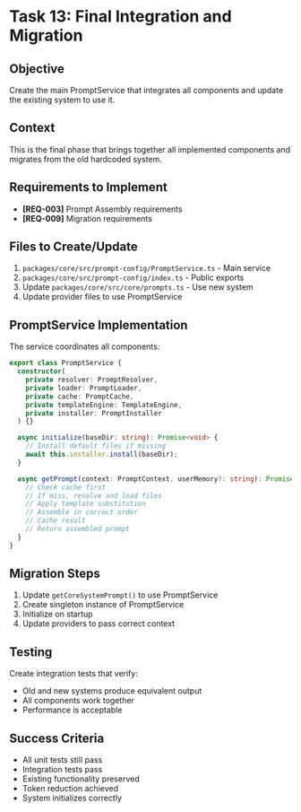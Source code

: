 # Task 13: Final Integration and Migration

## Objective

Create the main PromptService that integrates all components and update the existing system to use it.

## Context

This is the final phase that brings together all implemented components and migrates from the old hardcoded system.

## Requirements to Implement

- **[REQ-003]** Prompt Assembly requirements
- **[REQ-009]** Migration requirements

## Files to Create/Update

1. `packages/core/src/prompt-config/PromptService.ts` - Main service
2. `packages/core/src/prompt-config/index.ts` - Public exports
3. Update `packages/core/src/core/prompts.ts` - Use new system
4. Update provider files to use PromptService

## PromptService Implementation

The service coordinates all components:

```typescript
export class PromptService {
  constructor(
    private resolver: PromptResolver,
    private loader: PromptLoader,
    private cache: PromptCache,
    private templateEngine: TemplateEngine,
    private installer: PromptInstaller
  ) {}

  async initialize(baseDir: string): Promise<void> {
    // Install default files if missing
    await this.installer.install(baseDir);
  }

  async getPrompt(context: PromptContext, userMemory?: string): Promise<string> {
    // Check cache first
    // If miss, resolve and load files
    // Apply template substitution
    // Assemble in correct order
    // Cache result
    // Return assembled prompt
  }
}
```

## Migration Steps

1. Update `getCoreSystemPrompt()` to use PromptService
2. Create singleton instance of PromptService
3. Initialize on startup
4. Update providers to pass correct context

## Testing

Create integration tests that verify:
- Old and new systems produce equivalent output
- All components work together
- Performance is acceptable

## Success Criteria

- All unit tests still pass
- Integration tests pass
- Existing functionality preserved
- Token reduction achieved
- System initializes correctly
